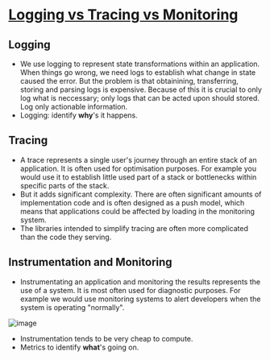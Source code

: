 # [Logging vs Tracing vs Monitoring](https://winderresearch.com/logging-vs-tracing-vs-monitoring/)

## Logging

- We use logging to represent state transformations within an application. When things go wrong, we need logs to establish what change in state caused the error. But the problem is that obtainining, transferring, storing and parsing logs is expensive. Because of this it is crucial to only log what is neccessary; only logs that can be acted upon should stored. Log only actionable information.
- Logging: identify **why**'s it happens.

## Tracing

- A trace represents a single user's journey through an entire stack of an application. It is often used for optimisation purposes. For example you would use it to establish little used part of a stack or bottlenecks within specific parts of the stack.
- But it adds significant complexity. There are often significant amounts of implementation code and is often designed as a push model, which means that applications could be affected by loading in the monitoring system.
- The libraries intended to simplify tracing are often more complicated than the code they serving.

## Instrumentation and Monitoring

- Instrumentating an application and monitoring the results represents the use of a system. It is most often used for diagnostic purposes. For example we would use monitoring systems to alert developers when the system is operating "normally".

![image](https://winderresearch.com/img/blog/2017/monitoring/monitor-all-the-things.jpg)

- Instrumentation tends to be very cheap to compute.
- Metrics to identify **what**'s going on.
